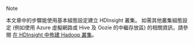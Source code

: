 
> [!NOTE]
> 本文章中的步驟能使用基本組態設定建立 HDInsight 叢集。 如需其他叢集組態設定 (例如使用 Azure 虛擬網路或 Hive 及 Oozie 的中繼存放區) 的相關資訊，請參閱 [在 HDInsight 中佈建 Hadoop 叢集](../articles/hdinsight/hdinsight-provision-clusters.md)。
> 
> 

